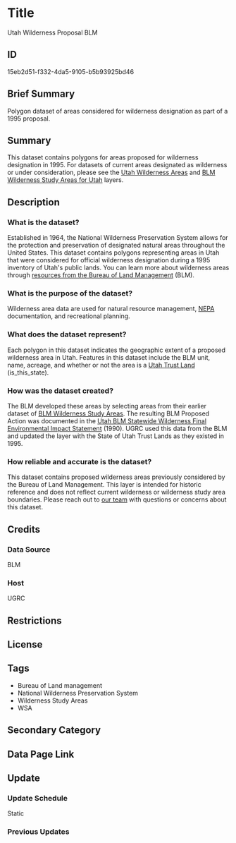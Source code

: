 # Title

Utah Wilderness Proposal BLM

## ID

15eb2d51-f332-4da5-9105-b5b93925bd46

## Brief Summary

Polygon dataset of areas considered for wilderness designation as part of a 1995 proposal.

## Summary

This dataset contains polygons for areas proposed for wilderness designation in 1995. For datasets of current areas designated as wilderness or under consideration, please see the [Utah Wilderness Areas](https://gis.utah.gov/products/sgid/boundaries/wilderness/) and [BLM Wilderness Study Areas for Utah](https://gis.utah.gov/products/sgid/boundaries/blm-wilderness-study-areas/) layers.

## Description

### What is the dataset?

Established in 1964, the National Wilderness Preservation System allows for the protection and preservation of designated natural areas throughout the United States. This dataset contains polygons representing areas in Utah that were considered for official wilderness designation during a 1995 inventory of Utah's public lands. You can learn more about wilderness areas through [resources from the Bureau of Land Management](https://www.blm.gov/programs/national-conservation-lands/wilderness) (BLM).

### What is the purpose of the dataset?

Wilderness area data are used for natural resource management, [NEPA](https://www.epa.gov/nepa) documentation, and recreational planning.

### What does the dataset represent?

Each polygon in this dataset indicates the geographic extent of a proposed wilderness area in Utah. Features in this dataset include the BLM unit, name, acreage, and whether or not the area is a [Utah Trust Land](https://trustlands.utah.gov/) (is_this_state).

### How was the dataset created?

The BLM developed these areas by selecting areas from their earlier dataset of [BLM Wilderness Study Areas](https://gis.utah.gov/products/sgid/boundaries/blm-wilderness-study-areas/). The resulting BLM Proposed Action was documented in the [Utah BLM Statewide Wilderness Final Environmental Impact Statement](https://archive.org/details/utahblmstatewide3bunit) (1990). UGRC used this data from the BLM and updated the layer with the State of Utah Trust Lands as they existed in 1995.

### How reliable and accurate is the dataset?

This dataset contains proposed wilderness areas previously considered by the Bureau of Land Management. This layer is intended for historic reference and does not reflect current wilderness or wilderness study area boundaries. Please reach out to [our team](https://gis.utah.gov/contact/) with questions or concerns about this dataset.

## Credits

### Data Source

BLM

### Host

UGRC

## Restrictions

## License

## Tags

- Bureau of Land management
- National Wilderness Preservation System
- Wilderness Study Areas
- WSA

## Secondary Category

## Data Page Link

## Update

### Update Schedule

Static

### Previous Updates
